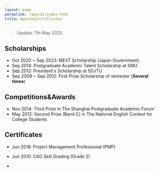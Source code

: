 ```yaml
---
layout: page
permalink: /awards/index.html
title: Awards&Certificates
---
```


> Update: 7th May 2025

## Scholarships

- Oct 2020 ~ Sep 2023: MEXT Scholarship (Japan Government)
- Sep 2014: Postgraduate Academic Talent Scholarship at SMU 
- Sep 2012: President's Scholarship at SDJTU
- Sep 2009 ~ Sep 2012: First Prize Scholarship of semester (**Several times**)


## Competitions&Awards

- Nov 2014: Third Prize in The Shanghai Postgraduate Academic Forum
- May 2012: Second Prize (Band C) in The National English Contest for College Students

## Certificates
- Jun 2018: Project Management Professional (PMP)
- Jun 2010: CAD Skill Grading (Grade 2)

- 

<br>
